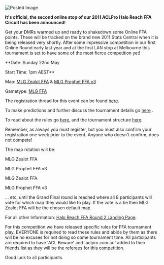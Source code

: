![Posted Image](http://i282.photobucket.com/albums/kk259/ilt12/REACHFFAR2.jpg)





**It's official, the second online stop of our 2011 ACLPro Halo Reach FFA Circuit has been announced!**





Get your DMRs warmed up and ready to shakedown some Online FFA points. These will be tracked on the brand new 2011 Stats Central when it is  being released 
very shortly. After some impressive competition in our first Online Round early last year and at the first LAN stop at Melbourne this tournament is set to have some of the most fierce competition yet!



**Date: Sunday 22nd May


Start Time: 1pm AEST**


Map: 
[MLG Zealot FFA](http://www.bungie.net/Stats/Reach/FileDetails.aspx?fid=17370519&player=MLG%20Gametypes) & 
[MLG Prophet FFA v3](http://www.bungie.net/Stats/Reach/FileDetails.aspx?fid=14877755&player=ACL%20Beware)

Gametype: 
[MLG FFA](http://www.bungie.net/Stats/Reach/FileDetails.aspx?fid=17370507&player=MLG%20Gametypes)




The registration thread for this event can be found 
[here](http://www.aclpro.com.au/forums/topic/10771-acl-reach-ffa-online-round-2-registration-thread/).


To make predictions and further discuss the tournament details go 
[here](http://www.aclpro.com.au/forums/topic/10772-acl-reach-ffa-online-round-2-predicitons-and-discussion-thread/) .


To read about the rules go 
[here](http://www.aclpro.com.au/procircuit/acl-reach-ffa-rules), and the tournament structure 
[here](http://www.aclpro.com.au/procircuit/reach-ffa-2011-structure).


Remember, as always you must register, but you must also confirm your registration one week prior to the event. Anyone who doesn't confirm, does not compete!





The map rotation will be:


MLG Zealot FFA


MLG Prophet FFA v3


MLG Zealot FFA


MLG Prophet FFA v3


… etc, until the Grand Final round is reached where all 8 participants will vote for which map they would like to play. If the vote is a tie then MLG Zealot FFA will be the chosen default map.





For all other Information: 
[Halo Reach FFA Round 2 Landing Page](http://www.aclpro.com.au/2011/events/acl-reach-ffa-r2-landing-page).





For this competition we have released specific rules for FFA tournament play. EVERYONE is required to read these rules and abide by them as there will be no excuses for not doing so come tournament time. All participants are required to have 'ACL Beware' and 'aclpro com au' added to their friends list as they will be the referees for this competition. 





Good luck to all participants.